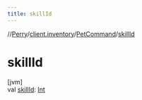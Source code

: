 ```yaml
---
title: skillId
---
```

//[Perry](../../../index.html)/[client.inventory](../index.html)/[PetCommand](index.html)/[skillId](skill-id.html)



# skillId



[jvm]\
val [skillId](skill-id.html): [Int](https://kotlinlang.org/api/latest/jvm/stdlib/kotlin/-int/index.html)




